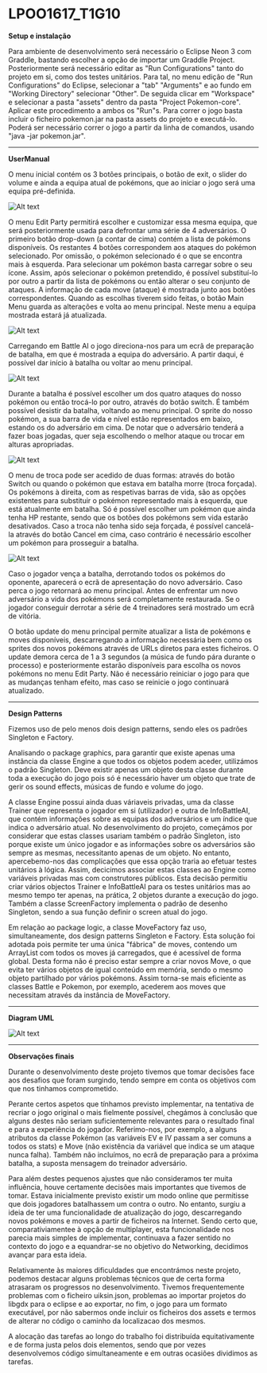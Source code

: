 # LPOO1617_T1G10

**Setup e instalação**

Para ambiente de desenvolvimento será necessário o Eclipse Neon 3 com Graddle, bastando escolher a opção de importar um Graddle Project. Posteriormente será necessário editar as "Run Configurations" tanto do projeto em si, como dos testes unitários. Para tal, no menu edição de "Run Configurations" do Eclipse, selecionar a "tab" "Arguments" e ao fundo em "Working Directory" selecionar "Other". De seguida clicar em "Workspace" e selecionar a pasta "assets" dentro da pasta "Project Pokemon-core". Aplicar este procedimento a ambos os "Run"s.
Para correr o jogo basta incluir o ficheiro pokemon.jar na pasta assets do projeto e executá-lo. Poderá ser necessário correr
o jogo a partir da linha de comandos, usando "java -jar pokemon.jar".

---------------------------------------------------

**UserManual**

O menu inicial contém os 3 botões principais, o botão de exit, o slider do volume
e ainda a equipa atual de pokémons, que ao iniciar o jogo será uma equipa pré-definida.

![Alt text](/mainMenu.PNG?raw=true "Main Menu")

O menu Edit Party permitirá escolher e customizar essa mesma equipa, que será posteriormente usada para
defrontar uma série de 4 adversários. 
O primeiro botão drop-down (a contar de cima) contém a lista de pokémons disponíveis.
Os restantes 4 botões correspondem aos ataques do pokémon selecionado. Por omissão, o pokémon selecionado é
o que se encontra mais à esquerda. Para selecionar um pokémon basta carregar sobre o seu ícone.
Assim, após selecionar o pokémon pretendido, é possível substituí-lo por outro a partir da lista de pokémons
ou então alterar o seu conjunto de ataques. 
A informação de cada move (ataque) é mostrada junto aos botões correspondentes.
Quando as escolhas tiverem sido feitas, o botão Main Menu guarda as alterações e volta ao menu principal. Neste
menu a equipa mostrada estará já atualizada.

![Alt text](/editParty.PNG?raw=true "Edit Party")

Carregando em Battle AI o jogo direciona-nos para um ecrã de preparação de batalha, em que é mostrada a equipa do 
adversário. A partir daqui, é possível dar início à batalha ou voltar ao menu principal.

![Alt text](/battleAI.PNG?raw=true "Ecrã de preparação de batalha")

Durante a batalha é possível escolher um dos quatro ataques do nosso pokémon ou então trocá-lo por outro, através do
botão switch. É também possível desistir da batalha, voltando ao menu principal. O sprite do nosso pokémon, a sua barra
de vida e nível estão representados em baixo, estando os do adversário em cima. De notar que o adversário tenderá a fazer boas jogadas,
quer seja escolhendo o melhor ataque ou trocar em alturas apropriadas.

![Alt text](/battle.PNG?raw=true "Ecrã de batalha")

O menu de troca pode ser acedido de duas formas: através do botão Switch ou quando o pokémon que estava em batalha morre (troca forçada).
Os pokémons à direita, com as respetivas barras de vida, são as opções existentes para substituir o pokémon representado mais
à esquerda, que está atualmente em batalha. Só é possível escolher um pokémon que ainda tenha HP restante, sendo que os botões
dos pokémons sem vida estarão desativados.
Caso a troca não tenha sido seja forçada, é possível cancelá-la através do botão Cancel em cima, caso contrário é necessário escolher
um pokémon para prosseguir a batalha.

![Alt text](/switch.PNG?raw=true "Ecrã de batalha")

Caso o jogador vença a batalha, derrotando todos os pokémos do oponente, aparecerá o ecrã de apresentação do novo adversário. Caso perca o jogo retornará ao menu principal.
Antes de enfrentar um novo adversário a vida dos pokémons será completamente restaurada.
Se o jogador conseguir derrotar a série de 4 treinadores será mostrado um ecrã de vitória.

O botão update do menu principal permite atualizar a lista de pokémons e moves disponíveis, descarregando a informação necessária bem como
os sprites dos novos pokémons através de URLs diretos para estes ficheiros.
O update demora cerca de 1 a 3 segundos (a música de fundo pára durante o processo) e posteriormente estarão disponíveis para escolha os
novos pokémons no menu Edit Party. Não é necessário reiniciar o jogo para que as mudanças tenham efeito, mas caso se reinicie o jogo continuará atualizado.

---------------------------------------------------

**Design Patterns**

Fizemos uso de pelo menos dois design patterns, sendo eles os padrões Singleton e Factory.
  
Analisando o package graphics, para garantir que existe apenas uma instância da classe Engine a que todos os objetos podem aceder, utilizámos o padrão Singleton. Deve existir apenas um objeto desta classe durante toda a execução do jogo pois só é necessário
haver um objeto que trate de gerir os sound effects, músicas de fundo e volume do jogo.

A classe Engine possui ainda duas váriaveis privadas, uma da classe Trainer que representa o jogador em si (utilizador) e outra de InfoBattleAI, que contém informações sobre as equipas dos adversários e um índice que indica o adversário atual. No desenvolvimento do projeto, começámos por considerar que estas classes usariam também o padrão Singleton, isto porque existe um único jogador e as informações sobre os adversários são sempre as mesmas, necessitanto apenas de um objeto. No entanto, apercebemo-nos das complicações que essa opção traria ao efetuar testes unitários à lógica. Assim, decicimos associar estas classes ao Engine como variáveis privadas mas com
construtores públicos. Esta decisão permitiu criar vários objectos Trainer e InfoBattleAI para os testes unitários mas ao mesmo tempo
ter apenas, na prática, 2 objetos durante a execução do jogo.
  Também a classe ScreenFactory implementa o padrão de desenho Singleton, sendo a sua função definir o screen atual do jogo.

Em relação ao package logic, a classe MoveFactory faz uso, simultaneamente, dos design patterns Singleton e Factory.
Esta solução foi adotada pois permite ter uma única "fábrica" de moves, contendo um ArrayList com todos os moves
já carregados, que é acessível de forma global. Desta forma não é preciso estar sempre a criar novos Move, o que evita ter vários objetos de igual conteúdo em memória, sendo o mesmo objeto partilhado por vários pokémons. Assim torna-se mais eficiente as classes Battle e Pokemon, por exemplo, acederem aos moves que necessitam através da instância de MoveFactory.

---------------------------------------------------

**Diagram UML**

![Alt text](/UMLDiagram.PNG?raw=true "Ecrã de batalha")

---------------------------------------------------

**Observações finais**

Durante o desenvolvimento deste projeto tivemos que tomar decisões face aos desafios que foram surgindo,
tendo sempre em conta os objetivos com que nos tinhamos comprometido.

Perante certos aspetos que tínhamos previsto implementar, na tentativa de recriar o jogo original o mais fielmente possível,
chegámos à conclusão que alguns destes não seriam suficientemente relevantes para o resultado final e para a experiência do jogador.
Referimo-nos, por exemplo, a alguns atributos da classe Pokémon (as variáveis EV e IV passam a ser comuns a todos os stats)
e Move (não existência da variável que indica se um ataque nunca falha). Também não incluímos, no ecrã de preparação para a 
próxima batalha, a suposta mensagem do treinador adversário.

Para além destes pequenos ajustes que não consideramos ter muita influência, houve certamente decisões mais importantes que tivemos
de tomar. Estava inicialmente previsto existir um modo online que permitisse que dois jogadores batalhassem um contra o outro.
No entanto, surgiu a ideia de ter uma funcionalidade de atualização do jogo, descarregando novos pokémons e moves a partir de ficheiros
na Internet. Sendo certo que, comparativiamentee à opção de multiplayer, esta funcionalidade nos parecia mais simples de implementar, 
continuava a fazer sentido no contexto do jogo e a equandrar-se no objetivo do Networking, decidimos avançar para esta ideia.

Relativamente às maiores dificuldades que encontrámos neste projeto, podemos destacar alguns problemas técnicos que de certa forma
atrasaram os progressos no desenvolvimento. Tivemos frequentemente problemas com o ficheiro uiksin.json, problemas ao importar projetos
do libgdx para o eclipse e ao exportar, no fim, o jogo para um formato executável, por não sabermos onde incluir os ficheiros dos assets e 
termos de alterar no código o caminho da localizacao dos mesmos.

A alocação das tarefas ao longo do trabalho foi distribuída equitativamente e de forma justa pelos dois elementos, sendo que por vezes desenvolvemos código simultaneamente e em outras ocasiões dividimos as tarefas.



